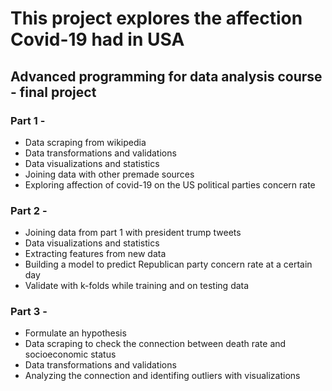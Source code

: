 # This project explores the affection Covid-19 had in USA
## Advanced programming for data analysis course - final project

### Part 1 -
* Data scraping from wikipedia
* Data transformations and validations
* Data visualizations and statistics
* Joining data with other premade sources
* Exploring affection of covid-19 on the US political parties concern rate

### Part 2 -
* Joining data from part 1 with president trump tweets
* Data visualizations and statistics
* Extracting features from new data
* Building a model to predict Republican party concern rate at a certain day
* Validate with k-folds while training and on testing data

### Part 3 -
* Formulate an hypothesis
* Data scraping to check the connection between death rate and socioeconomic status
* Data transformations and validations
* Analyzing the connection and identifing outliers with visualizations
